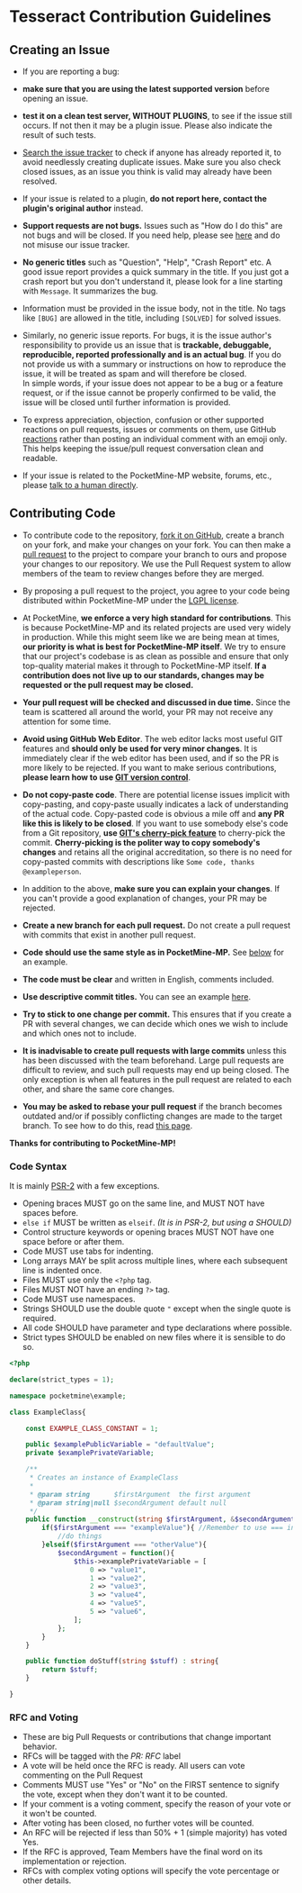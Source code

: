# Tesseract Contribution Guidelines


## Creating an Issue
- If you are reporting a bug:
 - **make sure that you are using the latest supported version** before opening an issue.
 - **test it on a clean test server, WITHOUT PLUGINS**, to see if the issue still occurs. If not then it may be a plugin issue. Please also indicate the result of such tests.

- [Search the issue tracker](https://github.com/TesseractMC/Tesseract/issues?utf8=%E2%9C%93&q=is%3Aissue) to check if anyone has already reported it, to avoid needlessly creating duplicate issues. Make sure you also check closed issues, as an issue you think is valid may already have been resolved.

- If your issue is related to a plugin, **do not report here, contact the plugin's original author** instead.

- **Support requests are not bugs.** Issues such as "How do I do this" are not bugs and will be closed. If you need help, please see [here](README.md#discussion) and do not misuse our issue tracker.

- **No generic titles** such as "Question", "Help", "Crash Report" etc. A good issue report provides a quick summary in the title. If you just got a crash report but you don't understand it, please look for a line starting with `Message`. It summarizes the bug.

- Information must be provided in the issue body, not in the title. No tags like `[BUG]` are allowed in the title, including `[SOLVED]` for solved issues.

- Similarly, no generic issue reports. For bugs, it is the issue author's responsibility to provide us an issue that is **trackable, debuggable, reproducible, reported professionally and is an actual bug**. If you do not provide us with a summary or instructions on how to reproduce the issue, it will be treated as spam and will therefore be closed. 
<br>In simple words, if your issue does not appear to be a bug or a feature request, or if the issue cannot be properly confirmed to be valid, the issue will be closed until further information is provided.

- To express appreciation, objection, confusion or other supported reactions on pull requests, issues or comments on them, use GitHub [reactions](https://github.com/blog/2119-add-reactions-to-pull-requests-issues-and-comments) rather than posting an individual comment with an emoji only. This helps keeping the issue/pull request conversation clean and readable.

- If your issue is related to the PocketMine-MP website, forums, etc., please [talk to a human directly](README.md#discussion).



## Contributing Code
- To contribute code to the repository, [fork it on GitHub](https://github.com/TesseractMC/Tesseract/fork), create a branch on your fork, and make your changes on your fork. You can then make a [pull request](https://github.com/pmmp/PocketMine-MP/pull/new) to the project to compare your branch to ours and propose your changes to our repository. We use the Pull Request system to allow members of the team to review changes before they are merged.

- By proposing a pull request to the project, you agree to your code being distributed within PocketMine-MP under the [LGPL license](LICENSE).

- At PocketMine, **we enforce a very high standard for contributions**. This is because PocketMine-MP and its related projects are used very widely in production. While this might seem like we are being mean at times, **our priority is what is best for PocketMine-MP itself**. We try to ensure that our project's codebase is as clean as possible and ensure that only top-quality material makes it through to PocketMine-MP itself. **If a contribution does not live up to our standards, changes may be requested or the pull request may be closed.**

- **Your pull request will be checked and discussed in due time.** Since the team is scattered all around the world, your PR may not receive any attention for some time.

- **Avoid using GitHub Web Editor**. The web editor lacks most useful GIT features and **should only be used for very minor changes**. It is immediately clear if the web editor has been used, and if so the PR is more likely to be rejected. If you want to make serious contributions, **please learn how to use [GIT version control](https://git-scm.com/)**.

- **Do not copy-paste code**. There are potential license issues implicit with copy-pasting, and copy-paste usually indicates a lack of understanding of the actual code. Copy-pasted code is obvious a mile off and **any PR like this is likely to be closed**. If you want to use somebody else's code from a Git repository, **use [GIT's cherry-pick feature](https://git-scm.com/docs/git-cherry-pick)** to cherry-pick the commit. **Cherry-picking is the politer way to copy somebody's changes** and retains all the original accreditation, so there is no need for copy-pasted commits with descriptions like `Some code, thanks @exampleperson`.

- In addition to the above, **make sure you can explain your changes**. If you can't provide a good explanation of changes, your PR may be rejected.

- **Create a new branch for each pull request.** Do not create a pull request with commits that exist in another pull request.

- **Code should use the same style as in PocketMine-MP.** See [below](#code-syntax) for an example.

- **The code must be clear** and written in English, comments included.

- **Use descriptive commit titles.** You can see an example [here](http://tbaggery.com/2008/04/19/a-note-about-git-commit-messages.html).

- **Try to stick to one change per commit.** This ensures that if you create a PR with several changes, we can decide which ones we wish to include and which ones not to include.

- **It is inadvisable to create pull requests with large commits** unless this has been discussed with the team beforehand. Large pull requests are difficult to review, and such pull requests may end up being closed. The only exception is when all features in the pull request are related to each other, and share the same core changes.

- **You may be asked to rebase your pull request** if the branch becomes outdated and/or if possibly conflicting changes are made to the target branch. To see how to do this, read [this page](https://github.com/edx/edx-platform/wiki/How-to-Rebase-a-Pull-Request).


**Thanks for contributing to PocketMine-MP!**



### Code Syntax

It is mainly [PSR-2](https://github.com/php-fig/fig-standards/blob/master/accepted/PSR-1-basic-coding-standard.md) with a few exceptions.

- Opening braces MUST go on the same line, and MUST NOT have spaces before.
- `else if` MUST be written as `elseif`. _(It is in PSR-2, but using a SHOULD)_
- Control structure keywords or opening braces MUST NOT have one space before or after them.
- Code MUST use tabs for indenting.
- Long arrays MAY be split across multiple lines, where each subsequent line is indented once.
- Files MUST use only the `<?php` tag.
- Files MUST NOT have an ending `?>` tag.
- Code MUST use namespaces.
- Strings SHOULD use the double quote `"` except when the single quote is required.
- All code SHOULD have parameter and type declarations where possible.
- Strict types SHOULD be enabled on new files where it is sensible to do so.

```php
<?php

declare(strict_types = 1);

namespace pocketmine\example;

class ExampleClass{

	const EXAMPLE_CLASS_CONSTANT = 1;

	public $examplePublicVariable = "defaultValue";
	private $examplePrivateVariable;

	/**
	 * Creates an instance of ExampleClass
	 *
	 * @param string      $firstArgument  the first argument
	 * @param string|null $secondArgument default null
	 */
	public function __construct(string $firstArgument, &$secondArgument = null){
		if($firstArgument === "exampleValue"){ //Remember to use === instead of == when possible
			//do things
		}elseif($firstArgument === "otherValue"){
			$secondArgument = function(){
				$this->examplePrivateVariable = [
					0 => "value1",
					1 => "value2",
					2 => "value3",
					3 => "value4",
					4 => "value5",
					5 => "value6",
				];
			};
		}
	}

	public function doStuff(string $stuff) : string{
		return $stuff;
	}

}
```

<!-- TODO: RFC and voting on the forums instead -->
### RFC and Voting
* These are big Pull Requests or contributions that change important behavior.
* RFCs will be tagged with the *PR: RFC* label
* A vote will be held once the RFC is ready. All users can vote commenting on the Pull Request
* Comments MUST use "Yes" or "No" on the FIRST sentence to signify the vote, except when they don't want it to be counted.
* If your comment is a voting comment, specify the reason of your vote or it won't be counted.
* After voting has been closed, no further votes will be counted.
* An RFC will be rejected if less than 50% + 1 (simple majority) has voted Yes.
* If the RFC is approved, Team Members have the final word on its implementation or rejection.
* RFCs with complex voting options will specify the vote percentage or other details.
